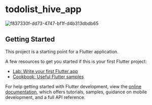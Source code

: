 # todolist_hive_app

  
![f837330f-dd73-4747-bf1f-d4b313dbdb65](https://github.com/AbhijithNellikkat/TodoList-Hive/assets/124137837/66cd35da-c96a-43f5-bcb9-bd1e0cd6a9ac)

## Getting Started

This project is a starting point for a Flutter application.

A few resources to get you started if this is your first Flutter project:

- [Lab: Write your first Flutter app](https://docs.flutter.dev/get-started/codelab)
- [Cookbook: Useful Flutter samples](https://docs.flutter.dev/cookbook)

For help getting started with Flutter development, view the
[online documentation](https://docs.flutter.dev/), which offers tutorials,
samples, guidance on mobile development, and a full API reference.
